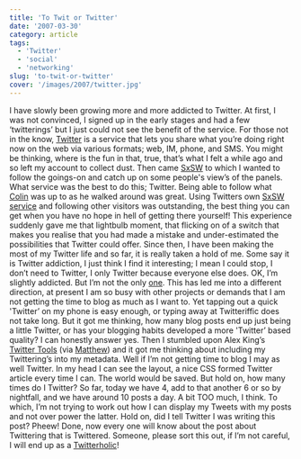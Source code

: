 ```yaml
---
title: 'To Twit or Twitter'
date: '2007-03-30'
category: article
tags:
  - 'Twitter'
  - 'social'
  - 'networking'
slug: 'to-twit-or-twitter'
cover: '/images/2007/twitter.jpg'
---
```


I have slowly been growing more and more addicted to Twitter. At first, I was not convinced, I signed up in the early stages and had a few ‘twitterings’ but I just could not see the benefit of the service. For those not in the know, [Twitter](https://twitter.com) is a service that lets you share what you’re doing right now on the web via various formats; web, IM, phone, and SMS. You might be thinking, where is the fun in that, true, that’s what I felt a while ago and so left my account to collect dust. Then came [SxSW](https://2007.sxsw.com/) to which I wanted to follow the goings-on and catch up on some people's view’s of the panels. What service was the best to do this; Twitter. Being able to follow what [Colin](https://cdevroe.com/) was up to as he walked around was great. Using Twitters own [SxSW service](https://sxsw.twitter.com/) and following other visitors was outstanding, the best thing you can get when you have no hope in hell of getting there yourself! This experience suddenly gave me that lightbulb moment, that flicking on of a switch that makes you realise that you had made a mistake and under-estimated the possibilities that Twitter could offer. Since then, I have been making the most of my Twitter life and so far, it is really taken a hold of me. Some say it is Twitter addiction, I just think I find it interesting; I mean I could stop, I don’t need to Twitter, I only Twitter because everyone else does. OK, I’m slightly addicted. But I’m not the only [one](https://wiphey.com/2007/03/22/the-twitter-jitters/). This has led me into a different direction, at present I am so busy with other projects or demands that I am not getting the time to blog as much as I want to. Yet tapping out a quick 'Twitter’ on my phone is easy enough, or typing away at Twitteriffic does not take long. But it got me thinking, how many blog posts end up just being a little Twitter, or has your blogging habits developed a more 'Twitter’ based quality? I can honestly answer yes. Then I stumbled upon Alex King’s [Twitter Tools](https://alexking.org/projects/wordpress) (via [Matthew](https://www.somefoolwitha.com/)) and it got me thinking about including my Twittering’s into my metadata. Well if I’m not getting time to blog I may as well Twitter. In my head I can see the layout, a nice CSS formed Twitter article every time I can. The world would be saved. But hold on, how many times do I Twitter? So far, today we have 4, add to that another 6 or so by nightfall, and we have around 10 posts a day. A bit TOO much, I think. To which, I’m not trying to work out how I can display my Tweets with my posts and not over power the latter. Hold on, did I tell Twitter I was writing this post? Pheew! Done, now every one will know about the post about Twittering that is Twittered. Someone, please sort this out, if I’m not careful, I will end up as a [Twitterholic](https://www.twitterholic.com/)!
